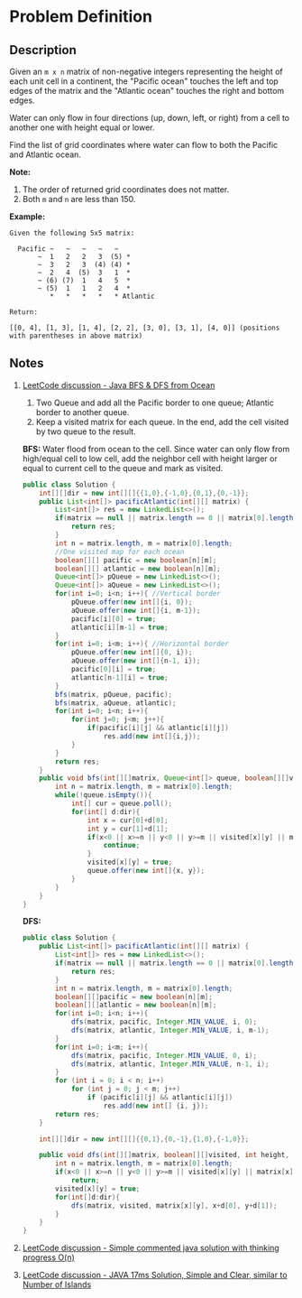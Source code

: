 # Problem Definition

## Description

Given an `m x n` matrix of non-negative integers representing the height of each unit cell in a continent, the "Pacific ocean" touches the left and top edges of the matrix and the "Atlantic ocean" touches the right and bottom edges.

Water can only flow in four directions (up, down, left, or right) from a cell to another one with height equal or lower.

Find the list of grid coordinates where water can flow to both the Pacific and Atlantic ocean.

**Note:**

1. The order of returned grid coordinates does not matter.
2. Both `m` and `n` are less than 150.

**Example:**

```text
Given the following 5x5 matrix:

  Pacific ~   ~   ~   ~   ~
       ~  1   2   2   3  (5) *
       ~  3   2   3  (4) (4) *
       ~  2   4  (5)  3   1  *
       ~ (6) (7)  1   4   5  *
       ~ (5)  1   1   2   4  *
          *   *   *   *   * Atlantic

Return:

[[0, 4], [1, 3], [1, 4], [2, 2], [3, 0], [3, 1], [4, 0]] (positions with parentheses in above matrix)
```

## Notes

1. [LeetCode discussion - Java BFS & DFS from Ocean](https://leetcode.com/explore/interview/card/google/63/sorting-and-searching-4/456/discuss/90733/Java-BFS-and-DFS-from-Ocean)

    1. Two Queue and add all the Pacific border to one queue; Atlantic border to another queue.
    2. Keep a visited matrix for each queue. In the end, add the cell visited by two queue to the result.

    **BFS:** Water flood from ocean to the cell. Since water can only flow from high/equal cell to low cell, add the neighbor cell with height larger or equal to current cell to the queue and mark as visited.

    ```java
    public class Solution {
        int[][]dir = new int[][]{{1,0},{-1,0},{0,1},{0,-1}};
        public List<int[]> pacificAtlantic(int[][] matrix) {
            List<int[]> res = new LinkedList<>();
            if(matrix == null || matrix.length == 0 || matrix[0].length == 0){
                return res;
            }
            int n = matrix.length, m = matrix[0].length;
            //One visited map for each ocean
            boolean[][] pacific = new boolean[n][m];
            boolean[][] atlantic = new boolean[n][m];
            Queue<int[]> pQueue = new LinkedList<>();
            Queue<int[]> aQueue = new LinkedList<>();
            for(int i=0; i<n; i++){ //Vertical border
                pQueue.offer(new int[]{i, 0});
                aQueue.offer(new int[]{i, m-1});
                pacific[i][0] = true;
                atlantic[i][m-1] = true;
            }
            for(int i=0; i<m; i++){ //Horizontal border
                pQueue.offer(new int[]{0, i});
                aQueue.offer(new int[]{n-1, i});
                pacific[0][i] = true;
                atlantic[n-1][i] = true;
            }
            bfs(matrix, pQueue, pacific);
            bfs(matrix, aQueue, atlantic);
            for(int i=0; i<n; i++){
                for(int j=0; j<m; j++){
                    if(pacific[i][j] && atlantic[i][j])
                        res.add(new int[]{i,j});
                }
            }
            return res;
        }
        public void bfs(int[][]matrix, Queue<int[]> queue, boolean[][]visited){
            int n = matrix.length, m = matrix[0].length;
            while(!queue.isEmpty()){
                int[] cur = queue.poll();
                for(int[] d:dir){
                    int x = cur[0]+d[0];
                    int y = cur[1]+d[1];
                    if(x<0 || x>=n || y<0 || y>=m || visited[x][y] || matrix[x][y] < matrix[cur[0]][cur[1]]){
                        continue;
                    }
                    visited[x][y] = true;
                    queue.offer(new int[]{x, y});
                } 
            }
        }
    }
    ```

    **DFS:**

    ```java
    public class Solution {
        public List<int[]> pacificAtlantic(int[][] matrix) {
            List<int[]> res = new LinkedList<>();
            if(matrix == null || matrix.length == 0 || matrix[0].length == 0){
                return res;
            }
            int n = matrix.length, m = matrix[0].length;
            boolean[][]pacific = new boolean[n][m];
            boolean[][]atlantic = new boolean[n][m];
            for(int i=0; i<n; i++){
                dfs(matrix, pacific, Integer.MIN_VALUE, i, 0);
                dfs(matrix, atlantic, Integer.MIN_VALUE, i, m-1);
            }
            for(int i=0; i<m; i++){
                dfs(matrix, pacific, Integer.MIN_VALUE, 0, i);
                dfs(matrix, atlantic, Integer.MIN_VALUE, n-1, i);
            }
            for (int i = 0; i < n; i++) 
                for (int j = 0; j < m; j++) 
                    if (pacific[i][j] && atlantic[i][j]) 
                        res.add(new int[] {i, j});
            return res;
        }

        int[][]dir = new int[][]{{0,1},{0,-1},{1,0},{-1,0}};

        public void dfs(int[][]matrix, boolean[][]visited, int height, int x, int y){
            int n = matrix.length, m = matrix[0].length;
            if(x<0 || x>=n || y<0 || y>=m || visited[x][y] || matrix[x][y] < height)
                return;
            visited[x][y] = true;
            for(int[]d:dir){
                dfs(matrix, visited, matrix[x][y], x+d[0], y+d[1]);
            }
        }
    }
    ```

1. [LeetCode discussion - Simple commented java solution with thinking progress O(n)](https://leetcode.com/explore/interview/card/google/63/sorting-and-searching-4/456/discuss/90812/Simple-commented-java-solution-with-thinking-progress-O(n))
1. [LeetCode discussion - JAVA 17ms Solution, Simple and Clear, similar to Number of Islands](https://leetcode.com/explore/interview/card/google/63/sorting-and-searching-4/456/discuss/90749/JAVA-17ms-Solution-Simple-and-Clear-similar-to-Number-of-Islands's-idea)